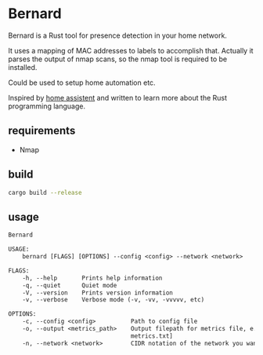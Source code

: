 # Bernard

Bernard is a Rust tool for presence detection in your home network.

It uses a mapping of MAC addresses to labels to accomplish that.
Actually it parses the output of nmap scans, so the nmap tool is required to be installed.

Could be used to setup home automation etc. 

Inspired by [home assistent](https://www.home-assistant.io/getting-started/presence-detection/) and written to learn more about the Rust programming language.

## requirements

* Nmap

## build

```bash
cargo build --release
```

## usage

```txt
Bernard

USAGE:
    bernard [FLAGS] [OPTIONS] --config <config> --network <network>

FLAGS:
    -h, --help       Prints help information
    -q, --quiet      Quiet mode
    -V, --version    Prints version information
    -v, --verbose    Verbose mode (-v, -vv, -vvvvv, etc)

OPTIONS:
    -c, --config <config>          Path to config file
    -o, --output <metrics_path>    Output filepath for metrics file, e.g. /var/www/html/metrics.txt [default:
                                   metrics.txt]
    -n, --network <network>        CIDR notation of the network you want to scan, e.g. 192.168.178.1/24
```

